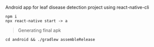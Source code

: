 Android app for leaf disease detection project using react-native-cli

```
npm i
npx react-native start -> a
```

> Generating final apk

```
cd android && ./gradlew assembleRelease

```

